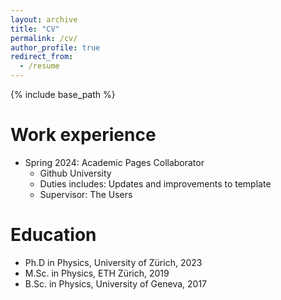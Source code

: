 ```yaml
---
layout: archive
title: "CV"
permalink: /cv/
author_profile: true
redirect_from:
  - /resume
---
```


{% include base_path %}


Work experience
======
* Spring 2024: Academic Pages Collaborator
  * Github University
  * Duties includes: Updates and improvements to template
  * Supervisor: The Users


Education
======
* Ph.D in Physics, University of Zürich, 2023
* M.Sc. in Physics, ETH Zürich, 2019
* B.Sc. in Physics, University of Geneva, 2017




